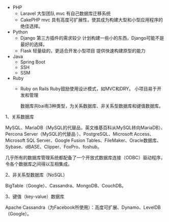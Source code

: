 - PHP
  - Laravel   大型团队   mvc  有自己数据库迁移系统
  - CakePHP     mvc   具有高度可扩展性，使其成为构建大型和小型应用程序的绝佳选择。
- Python
  - Django   第三方插件的需求较少  计划构建一些小的东西，Django可能不是最好的选择。
  - Flask    轻量级的，更适合开发小型项目   提供快速构建原型的能力
- Java
  - Spring Boot
  - SSH
  - SSM
- Ruby
  - Ruby on Rails    Ruby鼓励使用设计模式，如MVC和DRY。 小项目易于开发和管理





	数据库共bai有3种类型，为关系数据库、非关系型数据库和键值数据库。

1、关系数据库

MySQL、MariaDB（MySQL的代替品，英文维基百科从MySQL转向MariaDB）、Percona Server（MySQL的代替品·）、PostgreSQL、Microsoft Access、Microsoft SQL Server、Google Fusion Tables、FileMaker、Oracle数据库、Sybase、dBASE、Clipper、FoxPro、foshub。

几乎所有的数据库管理系统都配备了一个开放式数据库连接（ODBC）驱动程序，令各个数据库之间得以互相集成。

2、非关系型数据库（NoSQL）

BigTable（Google）、Cassandra、MongoDB、CouchDB。

3、键值（key-value）数据库

Apache Cassandra（为Facebook所使用）：高度可扩展、Dynamo、LevelDB（Google）。